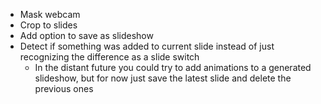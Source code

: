 * Mask webcam
* Crop to slides
* Add option to save as slideshow
* Detect if something was added to current slide instead of just recognizing the difference as a slide switch
  * In the distant future you could try to add animations to a generated slideshow, but for now just save the latest slide and delete the previous ones
